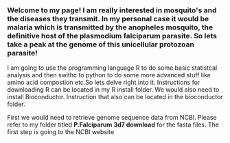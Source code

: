 

### Welcome to my page! I am really interested in mosquito's and the diseases they transmit. In my personal case it would be malaria which is transmitted by the anopheles mosquito, the definitive host of the plasmodium falciparum parasite. So lets take a peak at the genome of this unicellular protozoan parasite!

I am going to use the programming language R to do some basic statistcal analysis and then swithc to python to do some more advanced stuff like amino acid compostion etc.So lets delve right into it. Instructions for downloading R can be located in my R install folder. We would also need to install Bioconductor. Instruction that also can be located in the bioconductor folder. 

First we would need to retrieve genome sequence data from NCBI. Please refer to my folder titled **P.Falciparum 3d7 download** for the fasta files. 
The first step is going to the NCBI website [](https://www.ncbi.nlm.nih.gov)

